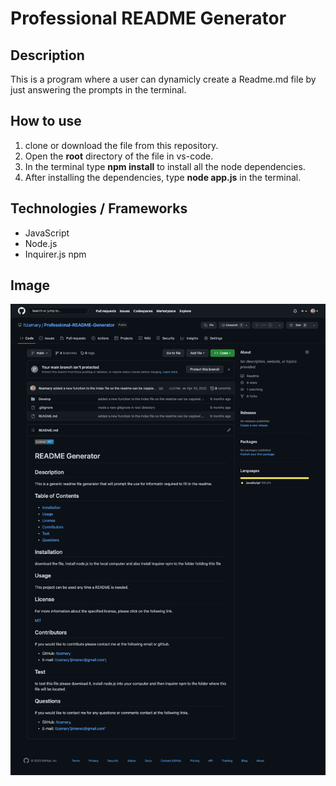 # Professional README Generator

## Description
This is a program where a user can dynamicly create a Readme.md file by just answering the prompts in the terminal.

## How to use
1. clone or download the file from this repository.
2. Open the **root** directory of the file in vs-code.
3. In the terminal type **npm install** to install all the node dependencies.
4. After installing the dependencies, type **node app.js** in the terminal.

## Technologies / Frameworks
* JavaScript
* Node.js
* Inquirer.js npm

## Image
![](/Develop/utils/images/readme-file.png)